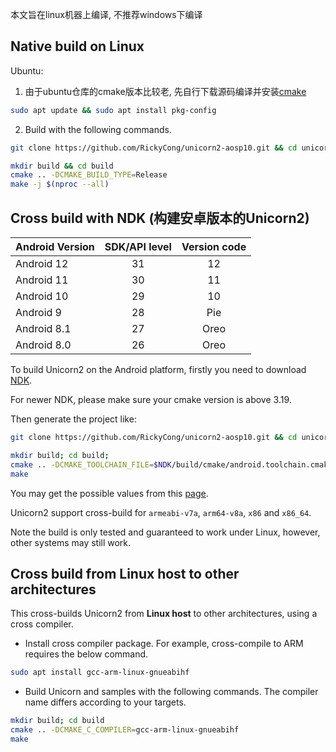 本文旨在linux机器上编译, 不推荐windows下编译

## Native build on Linux
Ubuntu:

1. 由于ubuntu仓库的cmake版本比较老, 先自行下载源码编译并安装[cmake](https://github.com/Kitware/CMake)
``` bash
sudo apt update && sudo apt install pkg-config
```

2. Build with the following commands.

```bash
git clone https://github.com/RickyCong/unicorn2-aosp10.git && cd unicorn2-aosp10

mkdir build && cd build
cmake .. -DCMAKE_BUILD_TYPE=Release
make -j $(nproc --all)
```


## Cross build with NDK (构建安卓版本的Unicorn2)

| Android Version | SDK/API level | Version code |
|:----|:----:|:----:|
| Android 12 | 31 | 12 |
| Android 11 | 30 | 11 |
| Android 10 | 29 | 10 |
| Android 9 | 28 | Pie |
| Android 8.1 | 27 | Oreo |
| Android 8.0 | 26 | Oreo |


To build Unicorn2 on the Android platform, firstly you need to download [NDK](https://developer.android.com/ndk/downloads).

For newer NDK, please make sure your cmake version is above 3.19.

Then generate the project like:

```bash
git clone https://github.com/RickyCong/unicorn2-aosp10.git && cd unicorn2-aosp10

mkdir build; cd build;
cmake .. -DCMAKE_TOOLCHAIN_FILE=$NDK/build/cmake/android.toolchain.cmake -DANDROID_ABI=$ABI -DANDROID_NATIVE_API_LEVEL=$MINSDKVERSION
make
```

You may get the possible values from this [page](https://developer.android.com/ndk/guides/cmake).

Unicorn2 support cross-build for `armeabi-v7a`, `arm64-v8a`, `x86` and `x86_64`.

Note the build is only tested and guaranteed to work under Linux, however, other systems may still work.


## Cross build from Linux host to other architectures

This cross-builds Unicorn2 from **Linux host** to other architectures, using a cross compiler.

- Install cross compiler package. For example, cross-compile to ARM requires the below command.

```bash
sudo apt install gcc-arm-linux-gnueabihf
```

- Build Unicorn and samples with the following commands. The compiler name differs according to your targets.

```bash
mkdir build; cd build
cmake .. -DCMAKE_C_COMPILER=gcc-arm-linux-gnueabihf
make
```

